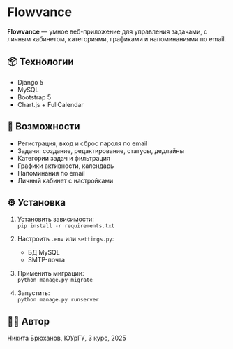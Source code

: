 # Flowvance

**Flowvance** — умное веб-приложение для управления задачами, с личным кабинетом, категориями, графиками и напоминаниями по email.

## 📦 Технологии
- Django 5
- MySQL
- Bootstrap 5
- Chart.js + FullCalendar

## 🚀 Возможности
- Регистрация, вход и сброс пароля по email
- Задачи: создание, редактирование, статусы, дедлайны
- Категории задач и фильтрация
- Графики активности, календарь
- Напоминания по email
- Личный кабинет с настройками

## ⚙️ Установка
1. Установить зависимости:  
   `pip install -r requirements.txt`

2. Настроить `.env` или `settings.py`:
   - БД MySQL
   - SMTP-почта

3. Применить миграции:  
   `python manage.py migrate`

4. Запустить:  
   `python manage.py runserver`

## 🧑‍💻 Автор
Никита Брюханов, ЮУрГУ, 3 курс, 2025
